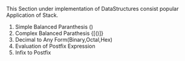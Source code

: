 This Section under implementation of DataStructures consist popular Application of Stack.
1) Simple Balanced Paranthesis ()
2) Complex Balanced Parathesis {[()]}
3) Decimal to Any Form(Binary,Octal,Hex)
4) Evaluation of Postfix Expression
5) Infix to Postfix
